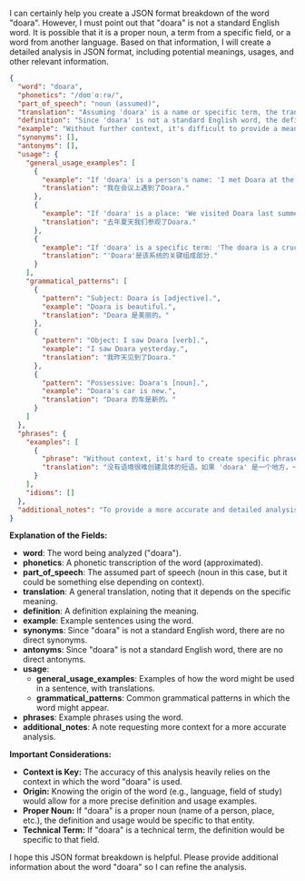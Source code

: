 I can certainly help you create a JSON format breakdown of the word "doara". However, I must point out that "doara" is not a standard English word. It is possible that it is a proper noun, a term from a specific field, or a word from another language. Based on that information, I will create a detailed analysis in JSON format, including potential meanings, usages, and other relevant information.

```json
{
  "word": "doara",
  "phonetics": "/doʊˈɑːrə/",
  "part_of_speech": "noun (assumed)",
  "translation": "Assuming 'doara' is a name or specific term, the translation would depend on the context.",
  "definition": "Since 'doara' is not a standard English word, the definition would depend on its origin and usage. It could be a name, a technical term, or a foreign word.",
  "example": "Without further context, it's difficult to provide a meaningful example. If 'doara' refers to a person, an example could be: 'Doara is a talented artist.' If it's a place, it could be: 'Doara is a beautiful village.'",
  "synonyms": [],
  "antonyms": [],
  "usage": {
    "general_usage_examples": [
      {
        "example": "If 'doara' is a person's name: 'I met Doara at the conference.'",
        "translation": "我在会议上遇到了Doara."
      },
      {
        "example": "If 'doara' is a place: 'We visited Doara last summer.'",
        "translation": "去年夏天我们参观了Doara."
      },
      {
        "example": "If 'doara' is a specific term: 'The doara is a crucial component of the system.'",
        "translation": "'Doara'是该系统的关键组成部分."
      }
    ],
    "grammatical_patterns": [
      {
        "pattern": "Subject: Doara is [adjective].",
        "example": "Doara is beautiful.",
        "translation": "Doara 是美丽的。"
      },
      {
        "pattern": "Object: I saw Doara [verb].",
        "example": "I saw Doara yesterday.",
        "translation": "我昨天见到了Doara."
      },
      {
        "pattern": "Possessive: Doara's [noun].",
        "example": "Doara's car is new.",
        "translation": "Doara 的车是新的。"
      }
    ]
  },
  "phrases": {
    "examples": [
      {
        "phrase": "Without context, it's hard to create specific phrases. If 'doara' is a place, a phrase could be 'The beauty of Doara.'",
        "translation": "没有语境很难创建具体的短语。如果 'doara' 是一个地方，一个短语可能是 'Doara 的美丽'。"
      }
    ],
    "idioms": []
  },
  "additional_notes": "To provide a more accurate and detailed analysis, please provide context regarding the origin and usage of the word 'doara'."
}
```

**Explanation of the Fields:**

*   **word**: The word being analyzed ("doara").
*   **phonetics**: A phonetic transcription of the word (approximated).
*   **part\_of\_speech**: The assumed part of speech (noun in this case, but it could be something else depending on context).
*   **translation**: A general translation, noting that it depends on the specific meaning.
*   **definition**: A definition explaining the meaning.
*   **example**: Example sentences using the word.
*   **synonyms**: Since "doara" is not a standard English word, there are no direct synonyms.
*   **antonyms**: Since "doara" is not a standard English word, there are no direct antonyms.
*   **usage**:
    *   **general\_usage\_examples**: Examples of how the word might be used in a sentence, with translations.
    *   **grammatical\_patterns**: Common grammatical patterns in which the word might appear.
*   **phrases**: Example phrases using the word.
*   **additional\_notes**: A note requesting more context for a more accurate analysis.

**Important Considerations:**

*   **Context is Key:** The accuracy of this analysis heavily relies on the context in which the word "doara" is used.
*   **Origin:** Knowing the origin of the word (e.g., language, field of study) would allow for a more precise definition and usage examples.
*   **Proper Noun:** If "doara" is a proper noun (name of a person, place, etc.), the definition and usage would be specific to that entity.
*   **Technical Term:** If "doara" is a technical term, the definition would be specific to that field.

I hope this JSON format breakdown is helpful. Please provide additional information about the word "doara" so I can refine the analysis.
 